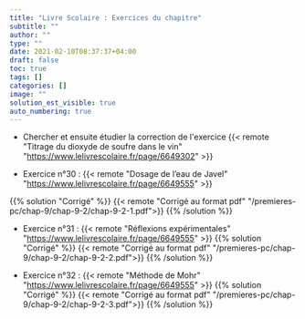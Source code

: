 ```yaml
---
title: "Livre Scolaire : Exercices du chapitre"
subtitle: ""
author: ""
type: ""
date: 2021-02-10T08:37:37+04:00
draft: false
toc: true
tags: []
categories: []
image: ""
solution_est_visible: true
auto_numbering: true
---
```


- Chercher et ensuite étudier la correction de l'exercice {{< remote "Titrage du dioxyde de soufre dans le vin" "https://www.lelivrescolaire.fr/page/6649302" >}}

- Exercice n°30 : {{< remote "Dosage de l’eau de Javel" "https://www.lelivrescolaire.fr/page/6649555" >}}

{{% solution "Corrigé" %}}
{{< remote "Corrigé au format pdf" "/premieres-pc/chap-9/chap-9-2/chap-9-2-1.pdf">}}
{{% /solution %}}

- Exercice n°31 : {{< remote "Réflexions expérimentales" "https://www.lelivrescolaire.fr/page/6649555" >}}
{{% solution "Corrigé" %}}
{{< remote "Corrigé au format pdf" "/premieres-pc/chap-9/chap-9-2/chap-9-2-2.pdf">}}
{{% /solution %}}

- Exercice n°32 : {{< remote "Méthode de Mohr" "https://www.lelivrescolaire.fr/page/6649555" >}}
{{% solution "Corrigé" %}}
{{< remote "Corrigé au format pdf" "/premieres-pc/chap-9/chap-9-2/chap-9-2-3.pdf">}}
{{% /solution %}}
